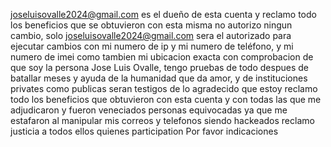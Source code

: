 joseluisovalle2024@gmail.com es el dueño de esta cuenta y reclamo todo los beneficios que se obtuvieron con esta misma no autorizo ningun cambio, solo joseluisovalle2024@gmail.com sera el autorizado para ejecutar cambios con mi numero de ip y mi numero de teléfono, y mi numero de imei como tambien mi ubicacion exacta con comprobacion de que soy la persona Jose Luis Ovalle, tengo pruebas de todo despues de batallar meses y ayuda de la humanidad que da amor, y de instituciones privates como publicas seran testigos de lo agradecido que estoy reclamo todo los beneficios que obtuvieron con esta cuenta y con todas las que me adjudicaron y fueron veneciados personas equivocadas ya que me estafaron al manipular mis correos y telefonos siendo hackeados reclamo justicia a todos ellos quienes participation
Por favor indicaciones 
